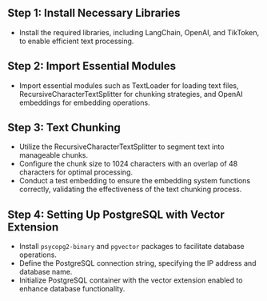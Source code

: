 ## Step 1: Install Necessary Libraries
- Install the required libraries, including LangChain, OpenAI, and TikToken, to enable efficient text processing.

## Step 2: Import Essential Modules
- Import essential modules such as TextLoader for loading text files, RecursiveCharacterTextSplitter for chunking strategies, and OpenAI embeddings for embedding operations.

## Step 3: Text Chunking
- Utilize the RecursiveCharacterTextSplitter to segment text into manageable chunks.
- Configure the chunk size to 1024 characters with an overlap of 48 characters for optimal processing.
- Conduct a test embedding to ensure the embedding system functions correctly, validating the effectiveness of the text chunking process.

## Step 4: Setting Up PostgreSQL with Vector Extension
- Install `psycopg2-binary` and `pgvector` packages to facilitate database operations.
- Define the PostgreSQL connection string, specifying the IP address and database name.
- Initialize PostgreSQL container with the vector extension enabled to enhance database functionality.
